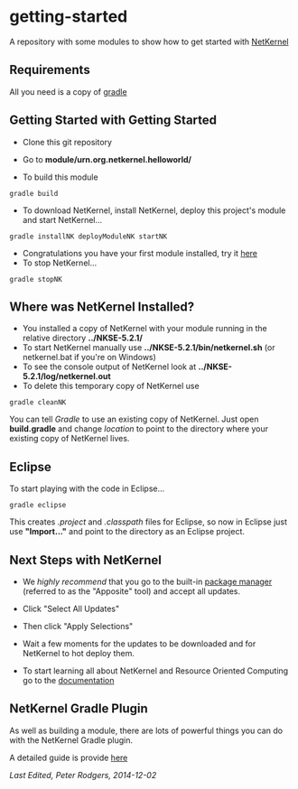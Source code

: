 getting-started
===============

A repository with some modules to show how to get started with [NetKernel](http://www.1060research.com/netkernel/)

Requirements
------------

All you need is a copy of [gradle](http://gradle.org/)

Getting Started with Getting Started
------------------------------------

* Clone this git repository
* Go to **module/urn.org.netkernel.helloworld/**

* To build this module

<code>gradle build</code>

* To download NetKernel, install NetKernel, deploy this project's module and start NetKernel...

<code>gradle installNK deployModuleNK startNK</code>

* Congratulations you have your first module installed, try it [here](http://localhost:8080/getting-started/helloworld)
* To stop NetKernel...

<code>gradle stopNK</code>

Where was NetKernel Installed?
------------------------------

* You installed a copy of NetKernel with your module running in the relative directory **../NKSE-5.2.1/**
* To start NetKernel manually use **../NKSE-5.2.1/bin/netkernel.sh**  (or netkernel.bat if you're on Windows)
* To see the console output of NetKernel look at **../NKSE-5.2.1/log/netkernel.out**
* To delete this temporary copy of NetKernel use

<code>gradle cleanNK</code>

You can tell *Gradle* to use an existing copy of NetKernel. Just open **build.gradle** and change *location* to point to the directory where your existing copy of NetKernel lives.

Eclipse
-------

To start playing with the code in Eclipse...

<code>gradle eclipse</code>

This creates *.project* and *.classpath* files for Eclipse, so now in Eclipse just use **"Import..."** and point to the directory as an Eclipse project.

Next Steps with NetKernel
-------------------------

* We *highly recommend* that you go to the built-in [package manager](http://localhost:1060/tools/apposite/) (referred to as the "Apposite" tool) and accept all updates.
* Click "Select All Updates"
* Then click "Apply Selections"
* Wait a few moments for the updates to be downloaded and for NetKernel to hot deploy them.

* To start learning all about NetKernel and Resource Oriented Computing go to the [documentation](http://localhost:1060/book/view/book:readme/)


NetKernel Gradle Plugin
-----------------------

As well as building a module, there are lots of powerful things you can do with the NetKernel Gradle plugin.

A detailed guide is provide [here](http://wiki.netkernel.org/wink/wiki/NetKernel/News/5/12/October_3rd_2014#NetKernel_Gradle_Plugin:_Build_Automation_Tooling_for_ROC)


*Last Edited, Peter Rodgers, 2014-12-02*
